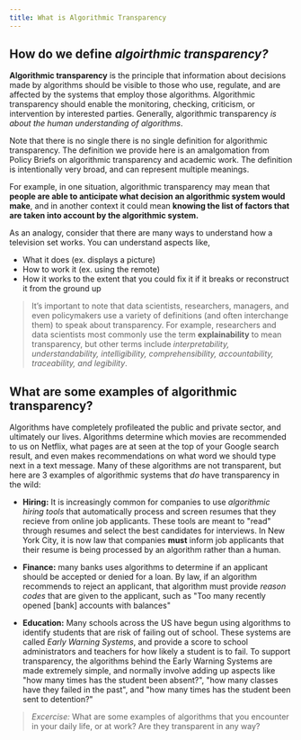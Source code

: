 ```yaml
---
title: What is Algorithmic Transparency
---
```


## How do we define _algoirthmic transparency?_

**Algorithmic transparency** is the principle that information about decisions made by algorithms should be visible to those who use, regulate, and are affected by the systems that employ those algorithms. Algorithmic transparency should enable the monitoring, checking, criticism, or intervention by interested parties. Generally, algorithmic transparency _is about the human understanding of algorithms_.

Note that there is no single there is no single definition for algorithmic transparency. The definition we provide here is an amalgomation from Policy Briefs on algorithmic transparency and academic work. The definition is intentionally very broad, and can represent multiple meanings.

For example, in one situation, algorithmic transparency may mean that **people are able to anticipate what decision an algorithmic system would make**, and in another context it could mean **knowing the list of factors that are taken into account by the algorithmic system.**

As an analogy, consider that there are many ways to understand how a television set works. You can understand aspects like,
- What it does (ex. displays a picture)
- How to work it (ex. using the remote)
- How it works to the extent that you could fix it if it breaks or reconstruct it from the ground up

> It’s important to note that data scientists, researchers, managers, and even policymakers use a variety of definitions (and often interchange them) to speak about transparency. For example, researchers and data scientists most commonly use the term **explainability** to mean transparency, but other terms include _interpretability, understandability, intelligibility, comprehensibility, accountability, traceability, and legibility_.

## What are some examples of algorithmic transparency?

Algorithms have completely profileated the public and private sector, and ultimately our lives. Algorithms determine which movies are recommended to us on Netflix, what pages are at seen at the top of your Google search result, and even makes recommendations on what word we should type next in a text message. Many of these algorithms are not transparent, but here are 3 examples of algorithmic systems that _do_ have transparency in the wild:

- **Hiring:** It is increasingly common for companies to use _algorithmic hiring tools_ that automatically process and screen resumes that they recieve from online job applicants. These tools are meant to "read" through resumes and select the best candidates for interviews. In New York City, it is now law that companies __must__ inform job applicants that their resume is being processed by an algorithm rather than a human.

- **Finance:** many banks uses algorithms to determine if an applicant should be accepted or denied for a loan. By law, if an algorithm recommends to reject an applicant, that algorithm must provide _reason codes_ that are given to the applicant, such as "Too many recently opened \[bank\] accounts with balances"

- **Education:** Many schools across the US have begun using algorithms to identify students that are risk of failing out of school. These systems are called _Early Warning Systems_, and provide a score to school administrators and teachers for how likely a student is to fail. To support transparency, the algorithms behind the Early Warning Systems are made extremely simple, and normally involve adding up aspects like "how many times has the student been absent?", "how many classes have they failed in the past", and "how many times has the student been sent to detention?"

<!---
- **Hiring:** Algorithms are often used to automatically screen resumes. The companies using those algorithms will likely be interested in understanding how the algorithms are filtering and scoring resumes. Job applicants also have an interest in knowing whether or not their resumes will be screened by humans or algorithms.

- **Credit scores:** A person's credit score is determined by an algoirthm, that combines together factors like their credit score and their outstanding debt. Everyone deserves the right to know what attributes, factors, and inputs are used to generate that risk score.

- **Healthcare:** Advanced computer programs are regularly used to help doctors estimate the risk of disease for their patients. Algorithmic transparency is critiacl in helping the doctor understand why a patient is estimated to be high (or low) risk. In these high stakes environments, algorithmic transparency may literally be a matter of life and death.
-->

> _Excercise:_ What are some examples of algorithms that you encounter in your daily life, or at work? Are they transparent in any way?
